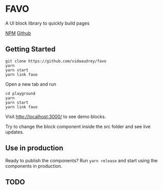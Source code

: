 # FAVO

A UI block library to quickly build pages

[NPM](https://www.npmjs.com/package/favo)
[Github](https://github.com/vidaaudrey/favo)

## Getting Started

```
git clone https://github.com/vidaaudrey/favo
yarn
yarn start
yarn link favo
```

Open a new tab and run

```
cd playground
yarn
yarn start
yarn link favo
```

Visit [http://localhost:3000/](http://localhost:3000/) to see demo blocks.

Try to change the block component inside the src folder and see live updates.

## Use in production

Ready to publish the components? Run `yarn release` and start using the components in production.

## TODO
